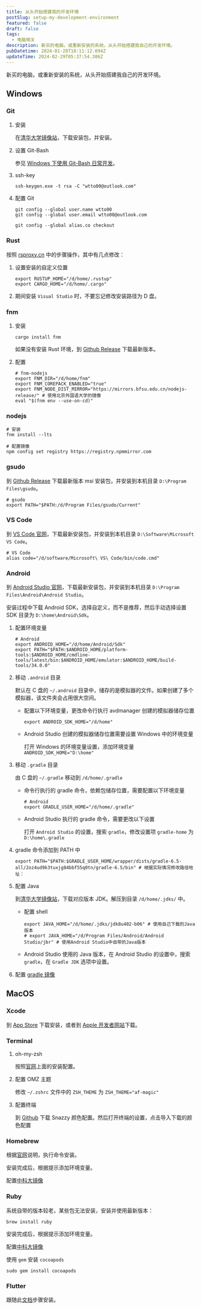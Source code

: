```yaml
---
title: 从头开始搭建我的开发环境
postSlug: setup-my-development-environment
featured: false
draft: false
tags:
  - 电脑相关
description: 新买的电脑，或重新安装的系统，从头开始搭建我自己的开发环境。
pubDatetime: 2024-01-28T18:11:12.094Z
updateTime: 2024-02-29T05:37:54.306Z
---
```


新买的电脑，或重新安装的系统，从头开始搭建我自己的开发环境。

## Windows

### Git

1. 安装

   在[清华大学镜像站](https://mirrors.tuna.tsinghua.edu.cn/github-release/git-for-windows/git/)，下载安装包，并安装。

1. 设置 Git-Bash

   参见 [Windows 下使用 Git-Bash 日常开发](https://wtto00.github.io/posts/use-git-bash-on-windows/)。

1. ssh-key

   ```shell
   ssh-keygen.exe -t rsa -C "wtto00@outlook.com"
   ```

1. 配置 Git

   ```shell
   git config --global user.name wtto00
   git config --global user.email wtto00@outlook.com

   git config --global alias.co checkout
   ```

### Rust

按照 [rsproxy.cn](https://rsproxy.cn/) 中的步骤操作，其中有几点修改：

1. 设置安装的自定义位置

   ```shell
   export RUSTUP_HOME="/d/home/.rustup"
   export CARGO_HOME="/d/home/.cargo"
   ```

1. 期间安装 `Visual Studio` 时，不要忘记修改安装路径为 D 盘。

### fnm

1. 安装

   ```shell
   cargo install fnm
   ```

   如果没有安装 Rust 环境，到 [Github Release](https://github.com/Schniz/fnm/releases) 下载最新版本。

1. 配置

   ```shell
   # fnm-nodejs
   export FNM_DIR="/d/home/fnm"
   export FNM_COREPACK_ENABLED="true"
   export FNM_NODE_DIST_MIRROR="https://mirrors.bfsu.edu.cn/nodejs-release/" # 使用北京外国语大学的镜像
   eval "$(fnm env --use-on-cd)"
   ```

### nodejs

```shell
# 安装
fnm install --lts

# 配置镜像
npm config set registry https://registry.npmmirror.com
```

### gsudo

到 [Github Release](https://github.com/gerardog/gsudo/releases) 下载最新版本 msi 安装包，并安装到本机目录 `D:\Program Files\gsudo`。

```shell
# gsudo
export PATH="$PATH:/d/Program Files/gsudo/Current"
```

### VS Code

到 [VS Code 官网](https://code.visualstudio.com/Download)，下载最新安装包，并安装到本机目录 `D:\Software\Microsoft VS Code`。

```shell
# VS Code
alias code="/d/software/Microsoft\ VS\ Code/bin/code.cmd"
```

### Android

到 [Android Studio 官网](https://developer.android.com/studio?hl=zh-cn)，下载最新安装包，并安装到本机目录 `D:\Program Files\Android\Android Studio`。

安装过程中下载 Android SDK，选择自定义，而不是推荐，然后手动选择设置 SDK 目录为 `D:\home\Android\Sdk`。

1. 配置环境变量

   ```shell
   # Android
   export ANDROID_HOME="/d/home/Android/Sdk"
   export PATH="$PATH:$ANDROID_HOME/platform-tools:$ANDROID_HOME/cmdline-tools/latest/bin:$ANDROID_HOME/emulator:$ANDROID_HOME/build-tools/34.0.0"
   ```

1. 移动 `.android` 目录

   默认在 C 盘的 `~/.android` 目录中，储存的是模拟器的文件。如果创建了多个模拟器，该文件夹会占用很大空间。

   - 配置以下环境变量，更改命令行执行 avdmanager 创建的模拟器储存位置

     ```shell
     export ANDROID_SDK_HOME="/d/home"
     ```

   - Android Studio 创建的模拟器储存位置需要设置 Windows 中的环境变量

     打开 Windows 的环境变量设置，添加环境变量 `ANDROID_SDK_HOME="D:\home"`

1. 移动 `.gradle` 目录

   由 C 盘的 `~/.gradle` 移动到 `/d/home/.gradle`

   - 命令行执行的 gradle 命令，依赖包储存位置，需要配置以下环境变量

     ```shell
     # Android
     export GRADLE_USER_HOME="/d/home/.gradle"
     ```

   - Android Studio 执行的 gradle 命令，需要更改以下设置

     打开 `Android Studio` 的设置，搜索 `gradle`，修改设置项 `gradle-home` 为 `D:\home\.gradle`

1. gradle 命令添加到 PATH 中

   ```shell
   export PATH="$PATH:$GRADLE_USER_HOME/wrapper/dists/gradle-6.5-all/2oz4ud9k3tuxjg84bbf55q0tn/gradle-6.5/bin" # 根据实际情况修改路径地址：
   ```

1. 配置 Java

   到[清华大学镜像站](https://mirrors.tuna.tsinghua.edu.cn/Adoptium/)，下载对应版本 JDK。解压到目录 `/d/home/.jdks/` 中。

   - 配置 shell

     ```shell
     export JAVA_HOME="/d/home/.jdks/jdk8u402-b06" # 使用自己下载的Java版本
     # export JAVA_HOME="/d/Program Files/Android/Android Studio/jbr" # 使用Android Studio中自带的Java版本
     ```

   - Android Studio 使用的 Java 版本，在 Android Studio 的设置中，搜索 `gradle`，在 `Gradle JDK` 选项中设置。

1. 配置 [gradle 镜像](https://wtto00.github.io/posts/libraries-mirror-in-china/#gradle-java)

## MacOS

### Xcode

到 [App Store](https://apps.apple.com/cn/app/xcode/id497799835) 下载安装，或者到 [Apple 开发者网站](https://developer.apple.com/download/all/?q=xcode)下载。

### Terminal

1. oh-my-zsh

   按照[官网](https://ohmyz.sh/#install)上面的安装配置。

1. 配置 OMZ 主题

   修改 `~/.zshrc` 文件中的 `ZSH_THEME` 为 `ZSH_THEME="af-magic"`

1. 配置终端

   到 [Github](https://github.com/sindresorhus/terminal-snazzy) 下载 Snazzy 颜色配置。然后打开终端的设置，点击导入下载的颜色配置

### Homebrew

根据[官网](https://brew.sh/zh-cn/)说明，执行命令安装。

安装完成后，根据提示添加环境变量。

配置[中科大镜像](https://wtto00.github.io/posts/libraries-mirror-in-china/#homebrew)

### Ruby

系统自带的版本较老，某些包无法安装，安装并使用最新版本：

```shell
brew install ruby
```

安装完成后，根据提示添加环境变量。

配置[中科大镜像](https://wtto00.github.io/posts/libraries-mirror-in-china/#gem-ruby)

使用 `gem` 安装 `cocoapods`

```shell
sudo gem install cocoapods
```

### Flutter

跟随此[文档](https://flutter.cn/community/china?tab=macos-pub)步骤安装。
